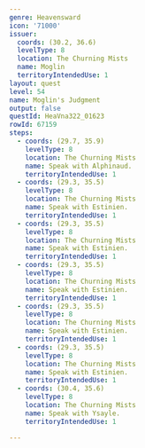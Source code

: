```yaml
---
genre: Heavensward
icon: '71000'
issuer:
  coords: (30.2, 36.6)
  levelType: 8
  location: The Churning Mists
  name: Moglin
  territoryIntendedUse: 1
layout: quest
level: 54
name: Moglin's Judgment
output: false
questId: HeaVna322_01623
rowId: 67159
steps:
  - coords: (29.7, 35.9)
    levelType: 8
    location: The Churning Mists
    name: Speak with Alphinaud.
    territoryIntendedUse: 1
  - coords: (29.3, 35.5)
    levelType: 8
    location: The Churning Mists
    name: Speak with Estinien.
    territoryIntendedUse: 1
  - coords: (29.3, 35.5)
    levelType: 8
    location: The Churning Mists
    name: Speak with Estinien.
    territoryIntendedUse: 1
  - coords: (29.3, 35.5)
    levelType: 8
    location: The Churning Mists
    name: Speak with Estinien.
    territoryIntendedUse: 1
  - coords: (29.3, 35.5)
    levelType: 8
    location: The Churning Mists
    name: Speak with Estinien.
    territoryIntendedUse: 1
  - coords: (29.3, 35.5)
    levelType: 8
    location: The Churning Mists
    name: Speak with Estinien.
    territoryIntendedUse: 1
  - coords: (30.4, 35.6)
    levelType: 8
    location: The Churning Mists
    name: Speak with Ysayle.
    territoryIntendedUse: 1

---
```

